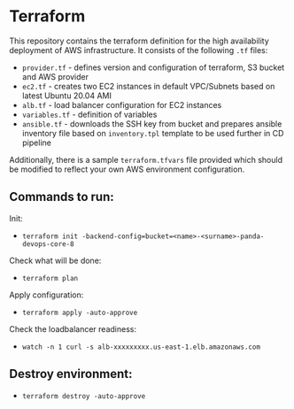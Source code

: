 # Terraform

This repository contains the terraform definition for the high availability deployment of AWS infrastructure. It consists of the following `.tf` files:

* `provider.tf` - defines version and configuration of terraform, S3 bucket and AWS provider
* `ec2.tf` - creates two EC2 instances in default VPC/Subnets based on latest Ubuntu 20.04 AMI
* `alb.tf` - load balancer configuration for EC2 instances
* `variables.tf` - definition of variables
* `ansible.tf` - downloads the SSH key from bucket and prepares ansible inventory file based on `inventory.tpl` template to be used further in CD pipeline

Additionally, there is a sample `terraform.tfvars` file provided which should be modified to reflect your own AWS environment configuration.

## Commands to run:

Init:
* `terraform init -backend-config=bucket=<name>-<surname>-panda-devops-core-8`

Check what will be done:
* `terraform plan`

Apply configuration:
* `terraform apply -auto-approve`

Check the loadbalancer readiness:
* `watch -n 1 curl -s alb-xxxxxxxxx.us-east-1.elb.amazonaws.com`

## Destroy environment:

* `terraform destroy -auto-approve`
